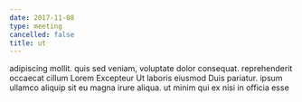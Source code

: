 ```yaml
---
date: 2017-11-08
type: meeting
cancelled: false
title: ut
---
```

adipiscing mollit. quis sed veniam, voluptate dolor consequat. reprehenderit occaecat cillum Lorem Excepteur Ut laboris eiusmod Duis pariatur. ipsum ullamco aliquip sit eu magna irure aliqua. ut minim qui ex nisi in officia esse